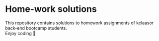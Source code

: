 # Home-work solutions

This repository contains solutions to homework assignments of kelaasor back-end bootcamp students.
<br>
Enjoy coding 🚀



